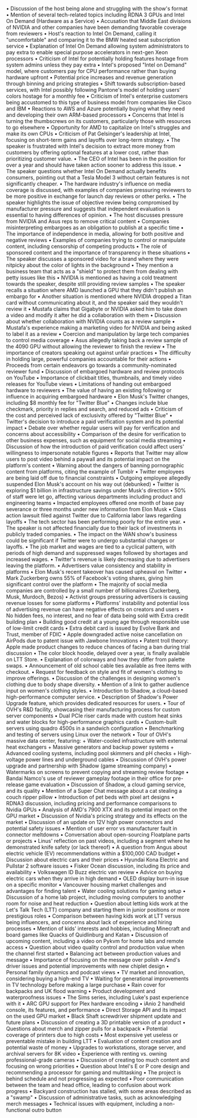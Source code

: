 • Discussion of the host being alone and struggling with the show's format
• Mention of several tech-related topics including RDNA 3 GPUs and Intel On Demand (Hardware as a Service)
• Accusation that Middle East divisions of NVIDIA and other companies have been demanding favorable coverage from reviewers
• Host's reaction to Intel On Demand, calling it "uncomfortable" and comparing it to the BMW heated seat subscription service
• Explanation of Intel On Demand allowing system administrators to pay extra to enable special purpose accelerators in next-gen Xeon processors
• Criticism of Intel for potentially holding features hostage from system admins unless they pay extra
• Intel's proposed "Intel on Demand" model, where customers pay for CPU performance rather than buying hardware upfront
• Potential price increases and revenue generation through binning and pricing strategies
• Shift towards subscription-based services, with Intel possibly following Pantone's model of holding users' colors hostage for a monthly fee
• Criticism of Intel's enterprise customers being accustomed to this type of business model from companies like Cisco and IBM
• Reactions to AWS and Azure potentially buying what they need and developing their own ARM-based processors
• Concerns that Intel is turning the thumbscrews on its customers, particularly those with resources to go elsewhere
• Opportunity for AMD to capitalize on Intel's struggles and make its own CPUs
• Criticism of Pat Gelsinger's leadership at Intel, focusing on short-term gains and layoffs over long-term strategy.
• The speaker is frustrated with Intel's decision to extract more money from customers by offering optional features at a lower cost, rather than prioritizing customer value.
• The CEO of Intel has been in the position for over a year and should have taken action sooner to address this issue.
• The speaker questions whether Intel On Demand actually benefits consumers, pointing out that a Tesla Model 3 without certain features is not significantly cheaper.
• The hardware industry's influence on media coverage is discussed, with examples of companies pressuring reviewers to be more positive in exchange for launch day reviews or other perks.
• The speaker highlights the issue of objective review being compromised by manufacturer pressure and suggests that independent evaluation is essential to having differences of opinion.
• The host discusses pressure from NVIDIA and Asus reps to remove critical content
• Companies misinterpreting embargoes as an obligation to publish at a specific time
• The importance of independence in media, allowing for both positive and negative reviews
• Examples of companies trying to control or manipulate content, including censorship of competing products
• The role of sponsored content and the importance of transparency in these situations
• The speaker discusses a sponsored video for a brand where they were nitpicky about the color of lights in the background
• They mention a business team that acts as a "shield" to protect them from dealing with petty issues like this
• NVIDIA is mentioned as having a cold treatment towards the speaker, despite still providing review samples
• The speaker recalls a situation where AMD launched a GPU that they didn't publish an embargo for
• Another situation is mentioned where NVIDIA dropped a Titan card without communicating about it, and the speaker said they wouldn't review it
• Mustafa claims that Gigabyte or NVIDIA asked him to take down a video and modify it after he did a collaboration with them
• Discussion about whether collaboration with NVIDIA counts as a review sample
• Mustafa's experience making a marketing video for NVIDIA and being asked to label it as a review
• Coercion and manipulation by large tech companies to control media coverage
• Asus allegedly taking back a review sample of the 4090 GPU without allowing the reviewer to finish the review
• The importance of creators speaking out against unfair practices
• The difficulty in holding large, powerful companies accountable for their actions
• Proceeds from certain endeavors go towards a community-nominated reviewer fund
• Discussion of embargoed hardware and review protocols on YouTube
• Importance of clickbait titles, thumbnails, and timely video releases for YouTube views
• Limitations of handing out embargoed hardware to reviewers
• The value of having an existing following or influence in acquiring embargoed hardware
• Elon Musk's Twitter changes, including $8 monthly fee for "Twitter Blue"
• Changes include blue checkmark, priority in replies and search, and reduced ads
• Criticism of the cost and perceived lack of exclusivity offered by "Twitter Blue"
• Twitter's decision to introduce a paid verification system and its potential impact
• Debate over whether regular users will pay for verification and concerns about accessibility
• Comparison of the desire for verification to other business expenses, such as equipment for social media streaming
• Discussion of how the introduction of paid verification could affect users' willingness to impersonate notable figures
• Reports that Twitter may allow users to post video behind a paywall and its potential impact on the platform's content
• Warning about the dangers of banning pornographic content from platforms, citing the example of Tumblr
• Twitter employees are being laid off due to financial constraints
• Outgoing employee allegedly suspended Elon Musk's account on his way out (debunked)
• Twitter is exploring $1 billion in infrastructure savings under Musk's direction
• 50% of staff were let go, affecting various departments including product and engineering teams
• Impacted employees offered one month of base pay severance or three months under new information from Elon Musk
• Class action lawsuit filed against Twitter due to California labor laws regarding layoffs
• The tech sector has been performing poorly for the entire year.
• The speaker is not affected financially due to their lack of investments in publicly traded companies.
• The impact on the WAN show's business could be significant if Twitter were to undergo substantial changes or layoffs.
• The job market and wages are tied to a cyclical pattern, with periods of high demand and suppressed wages followed by shortages and increased wages.
• Twitter's revenue is likely decreasing due to advertisers leaving the platform.
• Advertisers value consistency and stability in platforms
• Elon Musk's recent takeover has caused upheaval on Twitter
• Mark Zuckerberg owns 55% of Facebook's voting shares, giving him significant control over the platform
• The majority of social media companies are controlled by a small number of billionaires (Zuckerberg, Musk, Murdoch, Bezos)
• Activist groups pressuring advertisers is causing revenue losses for some platforms
• Platforms' instability and potential loss of advertising revenue can have negative effects on creators and users
• No hidden fees, no interest, and no fear of data being sold with Extra credit building plan
• Building good credit at a young age through responsible use of low-limit credit cards
• Extra debit card is issued by Evolve Bank and Trust, member of FDIC
• Apple downgraded active noise cancellation on AirPods due to patent issue with Jawbone Innovations
• Patent troll theory: Apple made product changes to reduce chances of facing a ban during trial discussion
• The color block hoodie, delayed over a year, is finally available on LTT Store.
• Explanation of colorways and how they differ from palette swaps.
• Announcement of old school cable ties available as free items with checkout.
• Request for feedback on style and fit of women's clothing to improve offerings.
• Discussion of the challenges in designing women's clothing due to body shape diversity.
• Mention of a link to gather audience input on women's clothing styles.
• Introduction to Shadow, a cloud-based high-performance computer service.
• Description of Shadow's Power Upgrade feature, which provides dedicated resources for users.
• Tour of OVH's R&D facility, showcasing their manufacturing process for custom server components
• Dual PCIe riser cards made with custom heat sinks and water blocks for high-performance graphics cards
• Custom-built servers using quadro 4500s in a sandwich configuration
• Benchmarking and testing of servers using Linux over the network
• Tour of OVH's massive data center, featuring:
	+ Water-cooled infrastructure with external heat exchangers
	+ Massive generators and backup power systems
	+ Advanced cooling systems, including pool skimmers and pH checks
	+ High-voltage power lines and underground cables
• Discussion of OVH's power upgrade and partnership with Shadow (game streaming company)
• Watermarks on screens to prevent copying and streaming review footage
• Bandai Namco's use of reviewer gameplay footage in their office for pre-release game evaluation
• Discussion of Shadow, a cloud gaming service, and its quality
• Mention of a Super Chat message about a cat stealing a couch ripper pillow
• Introduction of pet beds with pixel art designs
• RDNA3 discussion, including pricing and performance comparisons to Nvidia GPUs
• Analysis of AMD's 7900 XTX and its potential impact on the GPU market
• Discussion of Nvidia's pricing strategy and its effects on the market
• Discussion of an update on 12V high power connectors and potential safety issues
• Mention of user error vs manufacturer fault in connector meltdowns
• Conversation about open-sourcing Floatplane parts or projects
• Linus' reflection on past videos, including a segment where he demonstrated knife safety (or lack thereof)
• A question from Angus about electric vehicle (EV) recommendations within a $100,000 CAD budget
• Discussion about electric cars and their prices
• Hyundai Kona Electric and Pullstar 2 software issues
• Fisker Ocean discussion, including its price and availability
• Volkswagen ID Buzz electric van review
• Advice on buying electric cars when they arrive in high demand
• OLED display burn-in issue on a specific monitor
• Vancouver housing market challenges and advantages for finding talent
• Water cooling solutions for gaming setup
• Discussion of a home lab project, including moving computers to another room for noise and heat reduction
• Question about letting kids work at the Let's Talk Tech (LTT) company and starting them in junior positions or more prestigious roles
• Comparison between having kids work at LTT versus being influencers, and concerns about lack of experience and hiring processes
• Mention of kids' interests and hobbies, including Minecraft and board games like Quacks of Quidlinburg and Katan
• Discussion of upcoming content, including a video on Pykvm for home labs and remote access
• Question about video quality control and production value when the channel first started
• Balancing act between production values and message
• Importance of focusing on the message over polish
• Amd's driver issues and potential improvements with new chiplet design
• Personal family dynamics and podcast views
• TV market and innovation, considering buying a high-end TV
• Waiting for generational improvements in TV technology before making a large purchase
• Rain cover for backpacks and UK flood warning
• Product development and waterproofness issues
• The Sims series, including Luke's past experience with it
• ARC GPU support for Plex hardware encoding
• iAnio 2 handheld console, its features, and performance
• Direct Storage API and its impact on the used GPU market
• Black Shaft screwdriver shipment update and future plans
• Discussion of creating a 3D printable version of a product
• Questions about merch and zipper pulls for a backpack
• Potential coverage of printers due to high costs
• Most expensive yet useless or preventable mistake in building LTT
• Evaluation of content creation and potential waste of money
• Upgrades to workstations, storage server, and archival servers for 8K video
• Experience with renting vs. owning professional-grade cameras
• Discussion of creating too much content and focusing on wrong priorities
• Question about Intel's E or P core design and recommending a processor for gaming and multitasking
• The project is behind schedule and not progressing as expected
• Poor communication between the team and head office, leading to confusion about work progress
• Backyard construction has stalled, with some areas described as a "swamp"
• Discussion of administrative tasks, such as acknowledging merch messages
• Technical issues with equipment, including a non-functional outro button